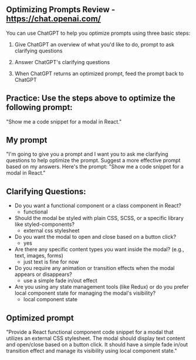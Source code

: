 ## Optimizing Prompts Review - https://chat.openai.com/
You can use ChatGPT to help you optimize prompts using three basic steps: 

1. Give ChatGPT an overview of what you'd like to do, 
prompt to ask clarifying questions

2. Answer ChatGPT's clarifying questions

3. When ChatGPT returns an optimized prompt, 
feed the prompt back to ChatGPT

## Practice: Use the steps above to optimize the following prompt: 

"Show me a code snippet for a modal in React."

## My prompt 

"I'm going to give you a prompt and I want you to ask me clarifying questions to help optimize the prompt. Suggest a more effective prompt based on my answers. Here's the prompt: "Show me a code snippet for a modal in React." 

## Clarifying Questions: 

- Do you want a functional component or a class component in React?
    - functional
- Should the modal be styled with plain CSS, SCSS, or a specific library like styled-components?
    - external css stylesheet
- Do you want the modal to open and close based on a button click?
    - yes
- Are there any specific content types you want inside the modal? (e.g., text, images, forms)
    - just text is fine for now
- Do you require any animation or transition effects when the modal appears or disappears?
    - use a simple fade in/out effect
- Are you using any state management tools (like Redux) or do you prefer local component state for managing the modal's visibility? 
    - local component state 

## Optimized prompt

"Provide a React functional component code snippet for a modal that utilizes an external CSS stylesheet. The modal should display text content and open/close based on a button click. It should have a simple fade in/out transition effect and manage its visibility using local component state."